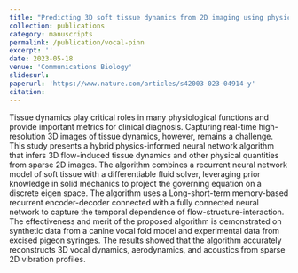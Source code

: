 ```yaml
---
title: "Predicting 3D soft tissue dynamics from 2D imaging using physics informed neural networks"
collection: publications
category: manuscripts
permalink: /publication/vocal-pinn
excerpt: ''
date: 2023-05-18
venue: 'Communications Biology'
slidesurl: 
paperurl: 'https://www.nature.com/articles/s42003-023-04914-y'
citation: 
---
```


Tissue dynamics play critical roles in many physiological functions and provide important metrics for clinical diagnosis. Capturing real-time high-resolution 3D images of tissue dynamics, however, remains a challenge. This study presents a hybrid physics-informed neural network algorithm that infers 3D flow-induced tissue dynamics and other physical quantities from sparse 2D images. The algorithm combines a recurrent neural network model of soft tissue with a differentiable fluid solver, leveraging prior knowledge in solid mechanics to project the governing equation on a discrete eigen space. The algorithm uses a Long-short-term memory-based recurrent encoder-decoder connected with a fully connected neural network to capture the temporal dependence of flow-structure-interaction. The effectiveness and merit of the proposed algorithm is demonstrated on synthetic data from a canine vocal fold model and experimental data from excised pigeon syringes. The results showed that the algorithm accurately reconstructs 3D vocal dynamics, aerodynamics, and acoustics from sparse 2D vibration profiles.